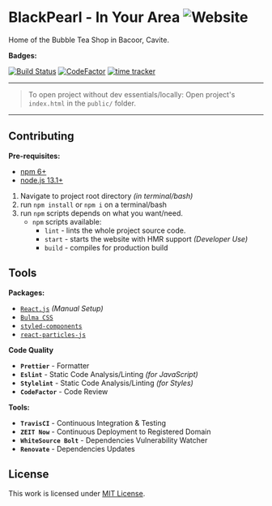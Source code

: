 # BlackPearl - In Your Area ![Website](https://img.shields.io/website?down_color=red&down_message=maintenance&style=for-the-badge&up_color=green&up_message=online&url=https%3A%2F%2Fblackpearl.now.sh)

Home of the Bubble Tea Shop in Bacoor, Cavite.

**Badges:**

[![Build Status](https://travis-ci.com/jhdcruz/BlackPearl-website.svg?token=fiiouVpFksoACZRN1N2B&branch=master)](https://travis-ci.com/jhdcruz/BlackPearl-website) [![CodeFactor](https://www.codefactor.io/repository/github/jhdcruz/blackpearl-website/badge?s=7e5544986aaa83e6666d1f2fb79fb34e296fc487)](https://www.codefactor.io/repository/github/jhdcruz/blackpearl-website) [![time tracker](https://wakatime.com/badge/github/jhdcruz/BlackPearl-website.svg)](https://wakatime.com/badge/github/jhdcruz/BlackPearl-website)

-----

> To open project without dev essentials/locally:
> Open project's `index.html` in the `public/` folder.

-----


## Contributing

**Pre-requisites:**

- [npm 6+](https://nodejs.org/en/download/)
- [node.js 13.1+](https://nodejs.org/en/download/current/)

1.  Navigate to project root directory _(in terminal/bash)_
2.  run `npm install` or `npm i` on a terminal/bash
3.  run `npm` scripts depends on what you want/need.
    - `npm` scripts available:
      - `lint` - lints the whole project source code.
      - `start` - starts the website with HMR support _(Developer Use)_
      - `build` - compiles for production build

## Tools

**Packages:**

- [`React.js`](https://reactjs.org) _(Manual Setup)_
- [`Bulma CSS`](https:://bulma.io/)
- [`styled-components`](https://www.styled-components.com/)
- [`react-particles-js`](https://www.npmjs.com/package/react-particles-js)

**Code Quality**

- **`Prettier`** - Formatter
- **`Eslint`** - Static Code Analysis/Linting _(for JavaScript)_
- **`Stylelint`** - Static Code Analysis/Linting _(for Styles)_
- **`CodeFactor`** - Code Review

**Tools:**

- **`TravisCI`** - Continuous Integration & Testing
- **`ZEIT Now`** - Continuous Deployment to Registered Domain
- **`WhiteSource Bolt`** - Dependencies Vulnerability Watcher
- **`Renovate`** - Dependencies Updates

## License

This work is licensed under [MIT License](/LICENSE.txt).
